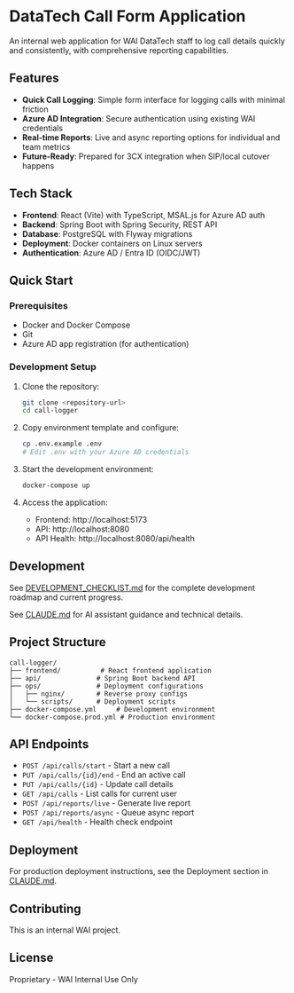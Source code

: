 # DataTech Call Form Application

An internal web application for WAI DataTech staff to log call details quickly and consistently, with comprehensive reporting capabilities.

## Features

- **Quick Call Logging**: Simple form interface for logging calls with minimal friction
- **Azure AD Integration**: Secure authentication using existing WAI credentials
- **Real-time Reports**: Live and async reporting options for individual and team metrics
- **Future-Ready**: Prepared for 3CX integration when SIP/local cutover happens

## Tech Stack

- **Frontend**: React (Vite) with TypeScript, MSAL.js for Azure AD auth
- **Backend**: Spring Boot with Spring Security, REST API
- **Database**: PostgreSQL with Flyway migrations
- **Deployment**: Docker containers on Linux servers
- **Authentication**: Azure AD / Entra ID (OIDC/JWT)

## Quick Start

### Prerequisites

- Docker and Docker Compose
- Git
- Azure AD app registration (for authentication)

### Development Setup

1. Clone the repository:
   ```bash
   git clone <repository-url>
   cd call-logger
   ```

2. Copy environment template and configure:
   ```bash
   cp .env.example .env
   # Edit .env with your Azure AD credentials
   ```

3. Start the development environment:
   ```bash
   docker-compose up
   ```

4. Access the application:
   - Frontend: http://localhost:5173
   - API: http://localhost:8080
   - API Health: http://localhost:8080/api/health

## Development

See [DEVELOPMENT_CHECKLIST.md](DEVELOPMENT_CHECKLIST.md) for the complete development roadmap and current progress.

See [CLAUDE.md](CLAUDE.md) for AI assistant guidance and technical details.

## Project Structure

```
call-logger/
├── frontend/          # React frontend application
├── api/              # Spring Boot backend API
├── ops/              # Deployment configurations
│   ├── nginx/        # Reverse proxy configs
│   └── scripts/      # Deployment scripts
├── docker-compose.yml     # Development environment
└── docker-compose.prod.yml # Production environment
```

## API Endpoints

- `POST /api/calls/start` - Start a new call
- `PUT /api/calls/{id}/end` - End an active call
- `PUT /api/calls/{id}` - Update call details
- `GET /api/calls` - List calls for current user
- `POST /api/reports/live` - Generate live report
- `POST /api/reports/async` - Queue async report
- `GET /api/health` - Health check endpoint

## Deployment

For production deployment instructions, see the Deployment section in [CLAUDE.md](CLAUDE.md).

## Contributing

This is an internal WAI project.

## License

Proprietary - WAI Internal Use Only